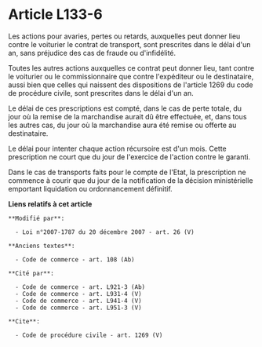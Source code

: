 # Article L133-6

Les actions pour avaries, pertes ou retards, auxquelles peut donner lieu contre le voiturier le contrat de transport, sont
prescrites dans le délai d'un an, sans préjudice des cas de fraude ou d'infidélité. 

Toutes les autres actions auxquelles ce contrat peut donner lieu, tant contre le voiturier ou le commissionnaire que contre
l'expéditeur ou le destinataire, aussi bien que celles qui naissent des dispositions de l'article 1269 du code de procédure
civile, sont prescrites dans le délai d'un an. 

Le délai de ces prescriptions est compté, dans le cas de perte totale, du jour où la remise de la marchandise aurait dû être
effectuée, et, dans tous les autres cas, du jour où la marchandise aura été remise ou offerte au destinataire. 

Le délai pour intenter chaque action récursoire est d'un mois. Cette prescription ne court que du jour de l'exercice de
l'action contre le garanti. 

Dans le cas de transports faits pour le compte de l'Etat, la prescription ne commence à courir que du jour de la notification
de la décision ministérielle emportant liquidation ou ordonnancement définitif.

**Liens relatifs à cet article**

	**Modifié par**:

	  - Loi n°2007-1787 du 20 décembre 2007 - art. 26 (V)

	**Anciens textes**:

	  - Code de commerce - art. 108 (Ab)

	**Cité par**:

	  - Code de commerce - art. L921-3 (Ab)
	  - Code de commerce - art. L931-4 (V)
	  - Code de commerce - art. L941-4 (V)
	  - Code de commerce - art. L951-3 (V)

	**Cite**:

	  - Code de procédure civile - art. 1269 (V)
